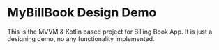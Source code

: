 # MyBillBook Design Demo
This is the MVVM &amp; Kotlin based project for Billing Book App. It is just a designing demo, no any functionality implemented.
